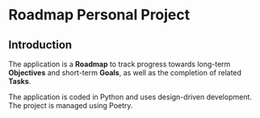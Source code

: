 # Roadmap Personal Project

## Introduction

The application is a **Roadmap** to track progress towards long-term **Objectives** and short-term **Goals**, 
as well as the completion of related **Tasks**.

The application is coded in Python and uses design-driven development. The project is managed using Poetry. 